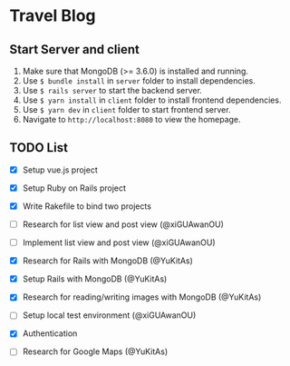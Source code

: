 # Travel Blog

## Start Server and client
1. Make sure that MongoDB (>= 3.6.0) is installed and running.
2. Use `$ bundle install` in `server` folder to install dependencies.
3. Use `$ rails server` to start the backend server.
4. Use `$ yarn install` in `client` folder to install frontend dependencies.
5. Use `$ yarn dev` in `client` folder to start frontend server.
6. Navigate to `http://localhost:8080` to view the homepage.

## TODO List
- [x] Setup vue.js project
- [x] Setup Ruby on Rails project
- [x] Write Rakefile to bind two projects

- [ ] Research for list view and post view (@xiGUAwanOU)
- [ ] Implement list view and post view (@xiGUAwanOU)
- [x] Research for Rails with MongoDB (@YuKitAs)
- [x] Setup Rails with MongoDB (@YuKitAs)
- [x] Research for reading/writing images with MongoDB (@YuKitAs)
- [ ] Setup local test environment (@xiGUAwanOU)

- [x] Authentication

- [ ] Research for Google Maps (@YuKitAs)

